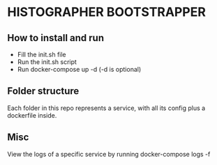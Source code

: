 # HISTOGRAPHER BOOTSTRAPPER #

## How to install and run

- Fill the init.sh file
- Run the init.sh script
- Run docker-compose up -d (-d is optional)


## Folder structure
Each folder in this repo represents a service, with all its config plus a dockerfile inside.


## Misc

View the logs of a specific service by running docker-compose logs -f <service>



